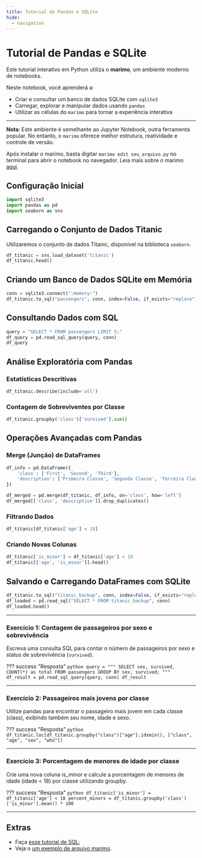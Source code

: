 ```yaml
---
title: Tutorial de Pandas e SQLite
hide:
  - navigation
---
```


# Tutorial de Pandas e SQLite

Este tutorial interativo em Python utiliza o **marimo**, um ambiente moderno de notebooks.

Neste notebook, você aprenderá a:
- Criar e consultar um banco de dados SQLite com `sqlite3`
- Carregar, explorar e manipular dados usando `pandas`
- Utilizar as células do `marimo` para tornar a experiência interativa

---

**Nota**: Este ambiente é semelhante ao Jupyter Notebook, outra ferramenta popular. No entanto, o `marimo` oferece melhor estrutura, reatividade e controle de versão.

Após instalar o marimo, basta digitar `marimo edit seu_arquivo.py` no terminal para abrir o notebook no navegador. Leia mais sobre o marimo [aqui](https://docs.marimo.io).

## Configuração Inicial

```python
import sqlite3
import pandas as pd
import seaborn as sns
```

## Carregando o Conjunto de Dados Titanic

Utilizaremos o conjunto de dados Titanic, disponível na biblioteca `seaborn`.

```python
df_titanic = sns.load_dataset('titanic')
df_titanic.head()
```

## Criando um Banco de Dados SQLite em Memória

```python
conn = sqlite3.connect(":memory:")
df_titanic.to_sql("passengers", conn, index=False, if_exists="replace")
```

## Consultando Dados com SQL

```python
query = "SELECT * FROM passengers LIMIT 5;"
df_query = pd.read_sql_query(query, conn)
df_query
```

## Análise Exploratória com Pandas

### Estatísticas Descritivas

```python
df_titanic.describe(include='all')
```

### Contagem de Sobreviventes por Classe

```python
df_titanic.groupby('class')['survived'].sum()
```

## Operações Avançadas com Pandas

### Merge (Junção) de DataFrames

```python
df_info = pd.DataFrame({
    'class': ['First', 'Second', 'Third'],
    'description': ['Primeira Classe', 'Segunda Classe', 'Terceira Classe']
})

df_merged = pd.merge(df_titanic, df_info, on='class', how='left')
df_merged[['class', 'description']].drop_duplicates()
```

### Filtrando Dados

```python
df_titanic[df_titanic['age'] < 18]
```

### Criando Novas Colunas

```python
df_titanic['is_minor'] = df_titanic['age'] < 18
df_titanic[['age', 'is_minor']].head()
```

## Salvando e Carregando DataFrames com SQLite

```python
df_titanic.to_sql("titanic_backup", conn, index=False, if_exists="replace")
df_loaded = pd.read_sql("SELECT * FROM titanic_backup", conn)
df_loaded.head()
```

---


### Exercício 1: Contagem de passageiros por sexo e sobrevivência

Escreva uma consulta SQL para contar o número de passageiros por sexo e status de sobrevivência (`survived`).

??? success "Resposta"
    ```python
    query = """
    SELECT sex, survived, COUNT(*) as total
    FROM passengers
    GROUP BY sex, survived;
    """
    df_result = pd.read_sql_query(query, conn)
    df_result
    ```

---

### Exercício 2: Passageiros mais jovens por classe

Utilize pandas para encontrar o passageiro mais jovem em cada classe (class), exibindo também seu nome, idade e sexo.

??? success "Resposta"
    ```python
    df_titanic.loc[df_titanic.groupby("class")["age"].idxmin(), ["class", "age", "sex", "who"]]
    ```

---

### Exercício 3: Porcentagem de menores de idade por classe

Crie uma nova coluna is_minor e calcule a porcentagem de menores de idade (idade < 18) por classe utilizando groupby.

??? success "Resposta"
    ```python
    df_titanic['is_minor'] = df_titanic['age'] < 18
    percent_minors = df_titanic.groupby('class')['is_minor'].mean() * 100
    ```

---

## Extras

- Faça [esse tutorial de SQL](https://github.com/adamesalles/edu/blob/main/resources/2025/introcomp/assets/sqlite-tutorial.sql);
- Veja o [um exemplo de arquivo marimo](https://github.com/adamesalles/edu/blob/main/resources/2025/introcomp/05-06/pandas_and_sqlite.py).